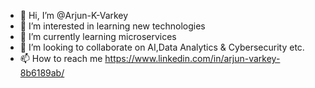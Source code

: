 - 👋 Hi, I’m @Arjun-K-Varkey
- 👀 I’m interested in learning new technologies
- 🌱 I’m currently learning microservices
- 💞️ I’m looking to collaborate on AI,Data Analytics & Cybersecurity etc.
- 📫 How to reach me https://www.linkedin.com/in/arjun-varkey-8b6189ab/

<!---
Arjun-K-Varkey/Arjun-K-Varkey is a ✨ special ✨ repository because its `README.md` (this file) appears on your GitHub profile.
You can click the Preview link to take a look at your changes.
--->
